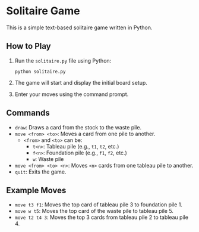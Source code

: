 # Solitaire Game

This is a simple text-based solitaire game written in Python.

## How to Play

1.  Run the `solitaire.py` file using Python:
    ```
    python solitaire.py
    ```

2.  The game will start and display the initial board setup.

3.  Enter your moves using the command prompt.

## Commands

*   `draw`: Draws a card from the stock to the waste pile.
*   `move <from> <to>`: Moves a card from one pile to another.
    *   `<from>` and `<to>` can be:
        *   `t<n>`: Tableau pile (e.g., `t1`, `t2`, etc.)
        *   `f<n>`: Foundation pile (e.g., `f1`, `f2`, etc.)
        *   `w`: Waste pile
*   `move <from> <to> <n>`: Moves `<n>` cards from one tableau pile to another.
*   `quit`: Exits the game.

## Example Moves

*   `move t3 f1`: Moves the top card of tableau pile 3 to foundation pile 1.
*   `move w t5`: Moves the top card of the waste pile to tableau pile 5.
*   `move t2 t4 3`: Moves the top 3 cards from tableau pile 2 to tableau pile 4. 